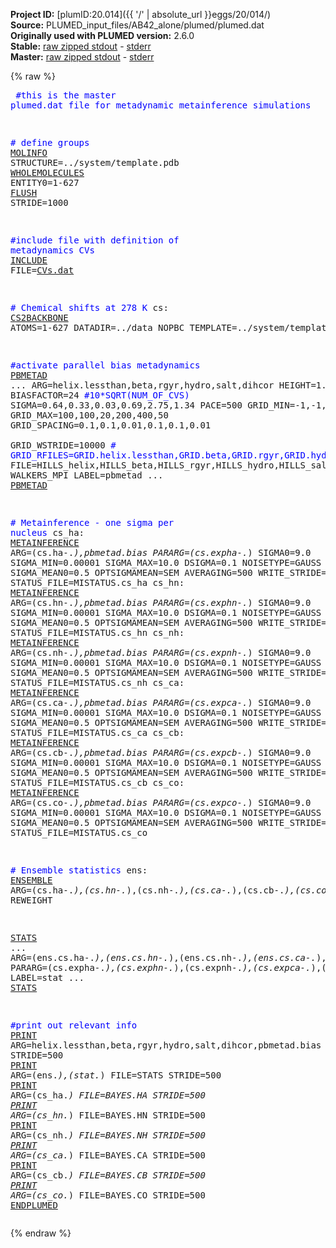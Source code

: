 **Project ID:** [plumID:20.014]({{ '/' | absolute_url }}eggs/20/014/)  
**Source:** PLUMED_input_files/AB42_alone/plumed/plumed.dat  
**Originally used with PLUMED version:** 2.6.0  
**Stable:** [raw zipped stdout](plumed.dat.plumed.stdout.txt.zip) - [stderr](plumed.dat.plumed.stderr)  
**Master:** [raw zipped stdout](plumed.dat.plumed_master.stdout.txt.zip) - [stderr](plumed.dat.plumed_master.stderr)  

{% raw %}<pre>
<span style="color:blue">#this is the master plumed.dat file for metadynamic metainference simulations</span>

<span style="color:blue"># define groups</span>
<a href="https://plumed.github.io/doc-master/user-doc/html/_m_o_l_i_n_f_o.html">MOLINFO</a> STRUCTURE=../system/template.pdb
<a href="https://plumed.github.io/doc-master/user-doc/html/_w_h_o_l_e_m_o_l_e_c_u_l_e_s.html">WHOLEMOLECULES</a> ENTITY0=1-627
<a href="https://plumed.github.io/doc-master/user-doc/html/_f_l_u_s_h.html">FLUSH</a> STRIDE=1000

<span style="color:blue">#include file with definition of metadynamics CVs</span>
<a href="https://plumed.github.io/doc-master/user-doc/html/_i_n_c_l_u_d_e.html">INCLUDE</a> FILE=<a href="CVs.dat.html">CVs.dat</a>

<span style="color:blue"># Chemical shifts at 278 K</span>
cs: <a href="https://plumed.github.io/doc-master/user-doc/html/_c_s2_b_a_c_k_b_o_n_e.html">CS2BACKBONE</a> ATOMS=1-627 DATADIR=../data NOPBC TEMPLATE=../system/template.pdb

<span style="color:blue">#activate parallel bias metadynamics </span>
<a href="https://plumed.github.io/doc-master/user-doc/html/_p_b_m_e_t_a_d.html">PBMETAD</a> ...
    ARG=helix.lessthan,beta,rgyr,hydro,salt,dihcor
    HEIGHT=1.2
    BIASFACTOR=24 <span style="color:blue">#10*SQRT(NUM_OF_CVS)</span>
    SIGMA=0.64,0.33,0.03,0.69,2.75,1.34
    PACE=500
    GRID_MIN=-1,-1,-1,-1,-1,-1
    GRID_MAX=100,100,20,200,400,50
    GRID_SPACING=0.1,0.1,0.01,0.1,0.1,0.01    
    GRID_WSTRIDE=10000
<span style="color:blue">#    GRID_RFILES=GRID.helix.lessthan,GRID.beta,GRID.rgyr,GRID.hydro,GRID.salt,GRID.dihcor</span>
    FILE=HILLS_helix,HILLS_beta,HILLS_rgyr,HILLS_hydro,HILLS_salt,HILLS_dihcor
    WALKERS_MPI
    LABEL=pbmetad
... <a href="https://plumed.github.io/doc-master/user-doc/html/_p_b_m_e_t_a_d.html">PBMETAD</a>

<span style="color:blue"># Metainference - one sigma per nucleus</span>
cs_ha: <a href="https://plumed.github.io/doc-master/user-doc/html/_m_e_t_a_i_n_f_e_r_e_n_c_e.html">METAINFERENCE</a> ARG=(cs\.ha-.*),pbmetad.bias PARARG=(cs\.expha-.*) SIGMA0=9.0 SIGMA_MIN=0.00001 SIGMA_MAX=10.0 DSIGMA=0.1 NOISETYPE=GAUSS REWEIGHT SIGMA_MEAN0=0.5 OPTSIGMAMEAN=SEM AVERAGING=500 WRITE_STRIDE=2500 STATUS_FILE=MISTATUS.cs_ha
cs_hn: <a href="https://plumed.github.io/doc-master/user-doc/html/_m_e_t_a_i_n_f_e_r_e_n_c_e.html">METAINFERENCE</a> ARG=(cs\.hn-.*),pbmetad.bias PARARG=(cs\.exphn-.*) SIGMA0=9.0 SIGMA_MIN=0.00001 SIGMA_MAX=10.0 DSIGMA=0.1 NOISETYPE=GAUSS REWEIGHT SIGMA_MEAN0=0.5 OPTSIGMAMEAN=SEM AVERAGING=500 WRITE_STRIDE=2500 STATUS_FILE=MISTATUS.cs_hn
cs_nh: <a href="https://plumed.github.io/doc-master/user-doc/html/_m_e_t_a_i_n_f_e_r_e_n_c_e.html">METAINFERENCE</a> ARG=(cs\.nh-.*),pbmetad.bias PARARG=(cs\.expnh-.*) SIGMA0=9.0 SIGMA_MIN=0.00001 SIGMA_MAX=10.0 DSIGMA=0.1 NOISETYPE=GAUSS REWEIGHT SIGMA_MEAN0=0.5 OPTSIGMAMEAN=SEM AVERAGING=500 WRITE_STRIDE=2500 STATUS_FILE=MISTATUS.cs_nh
cs_ca: <a href="https://plumed.github.io/doc-master/user-doc/html/_m_e_t_a_i_n_f_e_r_e_n_c_e.html">METAINFERENCE</a> ARG=(cs\.ca-.*),pbmetad.bias PARARG=(cs\.expca-.*) SIGMA0=9.0 SIGMA_MIN=0.00001 SIGMA_MAX=10.0 DSIGMA=0.1 NOISETYPE=GAUSS REWEIGHT SIGMA_MEAN0=0.5 OPTSIGMAMEAN=SEM AVERAGING=500 WRITE_STRIDE=2500 STATUS_FILE=MISTATUS.cs_ca
cs_cb: <a href="https://plumed.github.io/doc-master/user-doc/html/_m_e_t_a_i_n_f_e_r_e_n_c_e.html">METAINFERENCE</a> ARG=(cs\.cb-.*),pbmetad.bias PARARG=(cs\.expcb-.*) SIGMA0=9.0 SIGMA_MIN=0.00001 SIGMA_MAX=10.0 DSIGMA=0.1 NOISETYPE=GAUSS REWEIGHT SIGMA_MEAN0=0.5 OPTSIGMAMEAN=SEM AVERAGING=500 WRITE_STRIDE=2500 STATUS_FILE=MISTATUS.cs_cb
cs_co: <a href="https://plumed.github.io/doc-master/user-doc/html/_m_e_t_a_i_n_f_e_r_e_n_c_e.html">METAINFERENCE</a> ARG=(cs\.co-.*),pbmetad.bias PARARG=(cs\.expco-.*) SIGMA0=9.0 SIGMA_MIN=0.00001 SIGMA_MAX=10.0 DSIGMA=0.1 NOISETYPE=GAUSS REWEIGHT SIGMA_MEAN0=0.5 OPTSIGMAMEAN=SEM AVERAGING=500 WRITE_STRIDE=2500 STATUS_FILE=MISTATUS.cs_co

<span style="color:blue"># Ensemble statistics</span>
ens: <a href="https://plumed.github.io/doc-master/user-doc/html/_e_n_s_e_m_b_l_e.html">ENSEMBLE</a> ARG=(cs\.ha-.*),(cs\.hn-.*),(cs\.nh-.*),(cs\.ca-.*),(cs\.cb-.*),(cs\.co-.*),pbmetad.bias REWEIGHT

<a href="https://plumed.github.io/doc-master/user-doc/html/_s_t_a_t_s.html">STATS</a> ...
    ARG=(ens\.cs\.ha-.*),(ens\.cs\.hn-.*),(ens\.cs\.nh-.*),(ens\.cs\.ca-.*),(ens\.cs\.cb-.*),(ens\.cs\.co-.*)
    PARARG=(cs\.expha-.*),(cs\.exphn-.*),(cs\.expnh-.*),(cs\.expca-.*),(cs\.expcb-.*),(cs\.expco-.*) 
    LABEL=stat
... <a href="https://plumed.github.io/doc-master/user-doc/html/_s_t_a_t_s.html">STATS</a>

<span style="color:blue">#print out relevant info</span>
<a href="https://plumed.github.io/doc-master/user-doc/html/_p_r_i_n_t.html">PRINT</a> ARG=helix.lessthan,beta,rgyr,hydro,salt,dihcor,pbmetad.bias FILE=COLVAR STRIDE=500
<a href="https://plumed.github.io/doc-master/user-doc/html/_p_r_i_n_t.html">PRINT</a> ARG=(ens.*),(stat.*) FILE=STATS STRIDE=500
<a href="https://plumed.github.io/doc-master/user-doc/html/_p_r_i_n_t.html">PRINT</a> ARG=(cs_ha.*) FILE=BAYES.HA STRIDE=500
<a href="https://plumed.github.io/doc-master/user-doc/html/_p_r_i_n_t.html">PRINT</a> ARG=(cs_hn.*) FILE=BAYES.HN STRIDE=500
<a href="https://plumed.github.io/doc-master/user-doc/html/_p_r_i_n_t.html">PRINT</a> ARG=(cs_nh.*) FILE=BAYES.NH STRIDE=500
<a href="https://plumed.github.io/doc-master/user-doc/html/_p_r_i_n_t.html">PRINT</a> ARG=(cs_ca.*) FILE=BAYES.CA STRIDE=500
<a href="https://plumed.github.io/doc-master/user-doc/html/_p_r_i_n_t.html">PRINT</a> ARG=(cs_cb.*) FILE=BAYES.CB STRIDE=500
<a href="https://plumed.github.io/doc-master/user-doc/html/_p_r_i_n_t.html">PRINT</a> ARG=(cs_co.*) FILE=BAYES.CO STRIDE=500
<a href="https://plumed.github.io/doc-master/user-doc/html/_e_n_d_p_l_u_m_e_d.html">ENDPLUMED</a>
</pre>{% endraw %}
